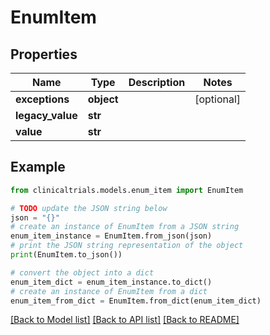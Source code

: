 # EnumItem


## Properties

Name | Type | Description | Notes
------------ | ------------- | ------------- | -------------
**exceptions** | **object** |  | [optional] 
**legacy_value** | **str** |  | 
**value** | **str** |  | 

## Example

```python
from clinicaltrials.models.enum_item import EnumItem

# TODO update the JSON string below
json = "{}"
# create an instance of EnumItem from a JSON string
enum_item_instance = EnumItem.from_json(json)
# print the JSON string representation of the object
print(EnumItem.to_json())

# convert the object into a dict
enum_item_dict = enum_item_instance.to_dict()
# create an instance of EnumItem from a dict
enum_item_from_dict = EnumItem.from_dict(enum_item_dict)
```
[[Back to Model list]](../README.md#documentation-for-models) [[Back to API list]](../README.md#documentation-for-api-endpoints) [[Back to README]](../README.md)


